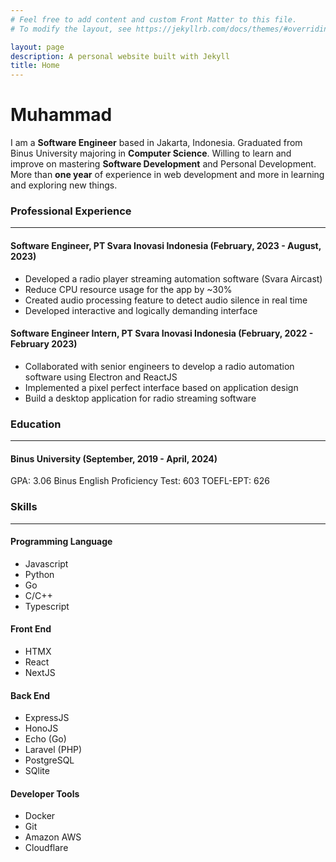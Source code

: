 ```yaml
---
# Feel free to add content and custom Front Matter to this file.
# To modify the layout, see https://jekyllrb.com/docs/themes/#overriding-theme-defaults

layout: page
description: A personal website built with Jekyll
title: Home
---
```


# Muhammad
I am a **Software Engineer** based in Jakarta, Indonesia. Graduated from Binus University majoring in **Computer Science**.
Willing to learn and improve on mastering **Software Development** and Personal Development. More than **one year** of experience in
web development and more in learning and exploring new things.


### Professional Experience
---


#### **Software Engineer, PT Svara Inovasi Indonesia (February, 2023 - August, 2023)**
- Developed a radio player streaming automation software (Svara Aircast)
- Reduce CPU resource usage for the app by ~30%
- Created audio processing feature to detect audio silence in real time
- Developed interactive and logically demanding interface

#### **Software Engineer Intern, PT Svara Inovasi Indonesia (February, 2022 - February 2023)**
- Collaborated with senior engineers to develop a radio automation software using Electron and ReactJS
- Implemented a pixel perfect interface based on application design
- Build a desktop application for radio streaming software


### Education
---

#### **Binus University (September, 2019 - April, 2024)**
GPA: 3.06
Binus English Proficiency Test: 603
TOEFL-EPT: 626

### Skills
---
#### Programming Language
- Javascript
- Python
- Go
- C/C++
- Typescript

#### Front End
- HTMX
- React
- NextJS

#### Back End
- ExpressJS
- HonoJS
- Echo (Go)
- Laravel (PHP)
- PostgreSQL
- SQlite

#### Developer Tools
- Docker
- Git
- Amazon AWS
- Cloudflare